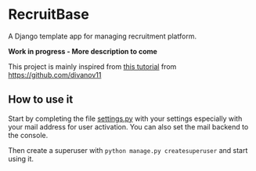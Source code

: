 # RecruitBase

A Django template app for managing recruitment platform.

**Work in progress - More description to come**

This project is mainly inspired from [this tutorial](https://www.youtube.com/watch?v=xv_bwpA_aEA&list=PL-51WBLyFTg2vW-_6XBoUpE7vpmoR3ztO) from https://github.com/divanov11


## How to use it

Start by completing the file [settings.py](https://github.com/ebenkara15/RecruitBase/blob/main/src/CVProfiler/CVProfiler/settings.py) with your settings especially with your mail address for user activation. You can also set the mail backend to the console.

Then create a superuser with `python manage.py createsuperuser` and start using it.
